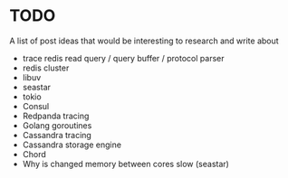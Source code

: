 # TODO
A list of post ideas that would be interesting to research and write about
* trace redis read query / query buffer / protocol parser
* redis cluster
* libuv
* seastar
* tokio
* Consul
* Redpanda tracing
* Golang goroutines
* Cassandra tracing
* Cassandra storage engine
* Chord
* Why is changed memory between cores slow (seastar)
